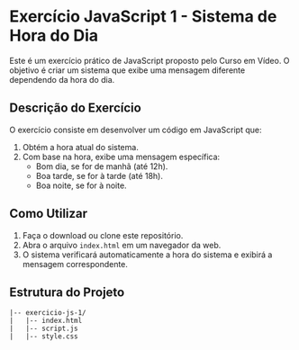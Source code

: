 # Exercício JavaScript 1 - Sistema de Hora do Dia

Este é um exercício prático de JavaScript proposto pelo Curso em Vídeo. O objetivo é criar um sistema que exibe uma mensagem diferente dependendo da hora do dia.

## Descrição do Exercício

O exercício consiste em desenvolver um código em JavaScript que:

1. Obtém a hora atual do sistema.
2. Com base na hora, exibe uma mensagem específica:
   - Bom dia, se for de manhã (até 12h).
   - Boa tarde, se for à tarde (até 18h).
   - Boa noite, se for à noite.

## Como Utilizar

1. Faça o download ou clone este repositório.
2. Abra o arquivo `index.html` em um navegador da web.
3. O sistema verificará automaticamente a hora do sistema e exibirá a mensagem correspondente.

## Estrutura do Projeto

```plaintext
|-- exercicio-js-1/
|   |-- index.html
|   |-- script.js
|   |-- style.css
